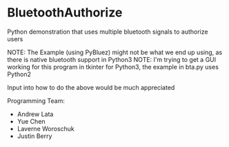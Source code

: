 # BluetoothAuthorize
Python demonstration that uses multiple bluetooth signals to authorize users

NOTE: The Example (using PyBluez) might not be what we end up using, as there is native bluetooth support in Python3
NOTE: I'm trying to get a GUI working for this program in tkinter for Python3, the example in bta.py uses Python2 

Input into how to do the above would be much appreciated


Programming Team:
- Andrew Lata
- Yue Chen
- Laverne Woroschuk
- Justin Berry
